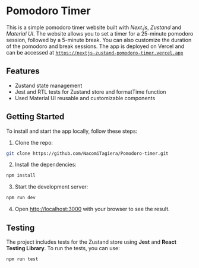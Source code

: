 # Pomodoro Timer

This is a simple pomodoro timer website built with _Next.js_, _Zustand_ and _Material UI_. The website allows you to set a timer for a 25-minute pomodoro session, followed by a 5-minute break. You can also customize the duration of the pomodoro and break sessions. The app is deployed on Vercel and can be accessed at [`https://nextjs-zustand-pomodoro-timer.vercel.app`](https://nextjs-zustand-pomodoro-timer.vercel.app)

## Features

- Zustand state management
- Jest and RTL tests for Zustand store and formatTime function
- Used Material UI reusable and customizable components

## Getting Started

To install and start the app locally, follow these steps:

1. Clone the repo:

```bash
git clone https://github.com/NacomiTagiera/Pomodoro-timer.git
```

2. Install the dependencies:

```bash
npm install
```

3. Start the development server:

```bash
npm run dev
```

4. Open [http://localhost:3000](http://localhost:3000) with your browser to see the result.

## Testing

The project includes tests for the Zustand store using **Jest** and **React Testing Library**. To run the tests, you can use:

```bash
npm run test
```
